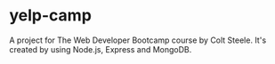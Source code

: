# yelp-camp
 A project for The Web Developer Bootcamp course by Colt Steele. It's created by using Node.js, Express and MongoDB.
